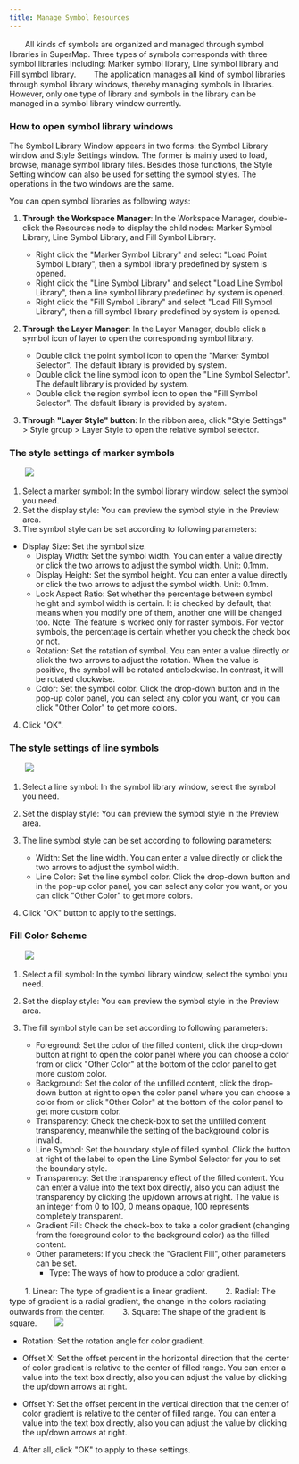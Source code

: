 ```yaml
---
title: Manage Symbol Resources
---
```




　　All kinds of symbols are organized and managed through symbol libraries in SuperMap. Three types of symbols corresponds with three symbol libraries including: Marker symbol library, Line symbol library and Fill symbol library.
　　The application manages all kind of symbol libraries through symbol library windows, thereby managing symbols in libraries. However, only one type of library and symbols in the library can be managed in a symbol library window currently.



### How to open symbol library windows 
  
The Symbol Library Window appears in two forms: the Symbol Library window and Style Settings window. The former is mainly used to load, browse, manage symbol library files. Besides those functions, the Style Setting window can also be used for setting the symbol styles. The operations in the two windows are the same.

You can open symbol libraries as following ways:
  
1. **Through the Workspace Manager**: In the Workspace Manager, double-click the Resources node to display the child nodes: Marker Symbol Library, Line Symbol Library, and Fill Symbol Library.
  
	+ Right click the "Marker Symbol Library" and select "Load Point Symbol Library", then a symbol library predefined by system is opened.
	+ Right click the "Line Symbol Library" and select "Load Line Symbol Library", then a line symbol library predefined by system is opened.
	+ Right click the "Fill Symbol Library" and select "Load Fill Symbol Library", then a fill symbol library predefined by system is opened.

2. **Through the Layer Manager**: In the Layer Manager, double click a symbol icon of layer to open the corresponding symbol library.
  
	+ Double click the point symbol icon to open the "Marker Symbol Selector". The default library is provided by system.
	+ Double click the line symbol icon to open the "Line Symbol Selector". The default library is provided by system.
	+ Double click the region symbol icon to open the "Fill Symbol Selector". The default library is provided by system.
	  
3. **Through "Layer Style" button**: In the ribbon area, click "Style Settings" > Style group > Layer Style to open the relative symbol selector.
  
### The style settings of marker symbols
 
　　![](img/MarkerManage.png)  

1. Select a marker symbol: In the symbol library window, select the symbol you need.
2. Set the display style: You can preview the symbol style in the Preview area.
3. The symbol style can be set according to following parameters: 
   
 + Display Size: Set the symbol size.
	+ Display Width: Set the symbol width. You can enter a value directly or click the two arrows to adjust the symbol width. Unit: 0.1mm.
	+ Display Height: Set the symbol height. You can enter a value directly or click the two arrows to adjust the symbol width. Unit: 0.1mm.
	+ Lock Aspect Ratio: Set whether the percentage between symbol height and symbol width is certain. It is checked by default, that means when you modify one of them, another one will be changed too. Note: The feature is worked only for raster symbols. For vector symbols, the percentage is certain whether you check the check box or not.
	+ Rotation: Set the rotation of symbol. You can enter a value directly or click the two arrows to adjust the rotation. When the value is positive, the symbol will be rotated anticlockwise. In contrast, it will be rotated clockwise.
	+ Color: Set the symbol color. Click the drop-down button and in the pop-up color panel, you can select any color you want, or you can click "Other Color" to get more colors.
  
4. Click "OK".
  
### The style settings of line symbols
 
　　![](img/LineManage.png)    

1. Select a line symbol: In the symbol library window, select the symbol you need.
2. Set the display style: You can preview the symbol style in the Preview area. 
3. The line symbol style can be set according to following parameters: 
  
	+ Width: Set the line width. You can enter a value directly or click the two arrows to adjust the symbol width.
	+ Line Color: Set the line symbol color. Click the drop-down button and in the pop-up color panel, you can select any color you want, or you can click "Other Color" to get more colors.
  
4. Click "OK" button to apply to the settings.
  
### Fill Color Scheme  
  
　　![](img/FillManage.png)  
      
1. Select a fill symbol: In the symbol library window, select the symbol you need.
2. Set the display style: You can preview the symbol style in the Preview area. 
3. The fill symbol style can be set according to following parameters: 
   
	+ Foreground: Set the color of the filled content, click the drop-down button at right to open the color panel where you can choose a color from or click "Other Color" at the bottom of the color panel to get more custom color.
	+ Background: Set the color of the unfilled content, click the drop-down button at right to open the color panel where you can choose a color from or click "Other Color" at the bottom of the color panel to get more custom color.
	+ Transparency: Check the check-box to set the unfilled content transparency, meanwhile the setting of the background color is invalid.
	+ Line Symbol: Set the boundary style of filled symbol. Click the button at right of the label to open the Line Symbol Selector for you to set the boundary style.
	+ Transparency: Set the transparency effect of the filled content. You can enter a value into the text box directly, also you can adjust the transparency by clicking the up/down arrows at right. The value is an integer from 0 to 100, 0 means opaque, 100 represents completely transparent.
	+ Gradient Fill: Check the check-box to take a color gradient (changing from the foreground color to the background color) as the filled content.
	+ Other parameters: If you check the "Gradient Fill", other parameters can be set.
		+ Type: The ways of how to produce a color gradient.   
		  
　　1. Linear: The type of gradient is a linear gradient.
　　2. Radial: The type of gradient is a radial gradient, the change in the colors radiating outwards from the center.
　　3. Square: The shape of the gradient is square.
　　![](img/GraduatedMode.png)       
	  
   - Rotation: Set the rotation angle for color gradient.

   - Offset X: Set the offset percent in the horizontal direction that the center of color gradient is relative to the center of filled range. You can enter a value into the text box directly, also you can adjust the value by clicking the up/down arrows at right.

   - Offset Y: Set the offset percent in the vertical direction that the center of color gradient is relative to the center of filled range. You can enter a value into the text box directly, also you can adjust the value by clicking the up/down arrows at right.

4. After all, click "OK" to apply to these settings.







